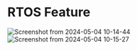 # RTOS Feature
![Screenshot from 2024-05-04 10-14-44](https://github.com/PranabNandy/FreeRTOS/assets/34576104/3c3e516b-3a1f-4bd0-a58e-bce5d4695d06)
![Screenshot from 2024-05-04 10-15-27](https://github.com/PranabNandy/FreeRTOS/assets/34576104/a7e5a009-ed9f-4723-919e-51aea33ab223)
